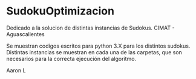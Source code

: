 # SudokuOptimizacion
Dedicado a la solucion de distintas instancias de Sudokus. CIMAT - Aguascalientes

Se muestran codigos escritos para python 3.X para los distintos sudokus. Distintas instancias 
se muestran en cada una de las carpetas, que son necesarios para la correcta ejecución del 
algoritmo. 

Aaron L
